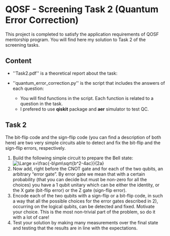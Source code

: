 # QOSF - Screening Task 2 (Quantum Error Correction)

This project is completed to satisfy the application requirements of QOSF mentorship program. You will find here my solution to Task 2 of the screening tasks.

## Content
+ ''Task2.pdf'' is a theoretical report about the task:
+ ''quantum_error_correction.py'' is the script that includes the answers of each question:

  + You will find functions in the script. Each function is related to a question in the task.
  + I prefered to use **qiskit** package and **aer** simulator to test QC.

## Task 2
The bit-flip code and the sign-flip code (you can find a description of both here) are two very simple circuits able to detect and fix the bit-flip and the sign-flip errors, respectively.
1. Build the following simple circuit to prepare the Bell state: <img src="https://latex.codecogs.com/svg.latex?\Large&space;(|0> + |1>)/\sqrt{2}" title="\Large x=\frac{-b\pm\sqrt{b^2-4ac}}{2a}" />
2. Now add, right before the CNOT gate and for each of the two qubits, an arbitrary “error gate”. By error gate we mean that with a certain probability (that you can decide but must be non-zero for all the choices) you have a 1 qubit unitary which can be either the identity, or the X gate (bit-flip error) or the Z gate (sign-flip error).
3. Encode each of the two qubits with a sign-flip or a bit-flip code, in such a way that all the possible choices for the error gates described in 2), occurring on the logical qubits, can be detected and fixed. Motivate your choice. This is the most non-trivial part of the problem, so do it with a lot of care!
4. Test your solution by making many measurements over the final state and testing that the results are in line with the expectations.

